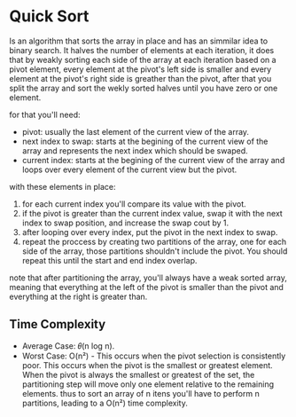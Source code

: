 # Quick Sort
Is an algorithm that sorts the array in place and has an simmilar idea to 
binary search. 
It halves the number of elements at each iteration, it does that by weakly 
sorting each side of the array at each iteration based on a pivot element,
every element at the pivot's left side is smaller and every element at the
pivot's right side is greather than the pivot, after that you split the
array and sort the wekly sorted halves until you have zero or one element.

for that you'll need:
- pivot: usually the last element of the current view of the array.
- next index to swap: starts at the begining of the current view of the array
  and represents the next index which should be swaped.
- current index: starts at the begining of the current view of the array and
  loops over every element of the current view but the pivot.

with these elements in place:
1. for each current index you'll compare its value with the pivot.
2. if the pivot is greater than the current index value, swap it with the next
   index to swap position, and increase the swap cout by 1.
3. after looping over every index, put the pivot in the next index to swap.
4. repeat the proccess by creating two partitions of the array, one for each
   side of the array, those partitions shouldn't include the pivot. You should
   repeat this until the start and end index overlap.

note that after partitioning the array, you'll always have a weak sorted array,
meaning that everything at the left of the pivot is smaller than the pivot and
everything at the right is greater than.

## Time Complexity
- Average Case: 𝜃(n log n).
- Worst Case: O(n²) - This occurs when the pivot selection is consistently poor.
  This occurs when the pivot is the smallest or greatest element. When the
  pivot is always the smallest or greatest of the set, the partitioning step
  will move only one element relative to the remaining elements. thus to sort
  an array of n itens you'll have to perform n partitions, leading to a O(n²)
  time complexity.
